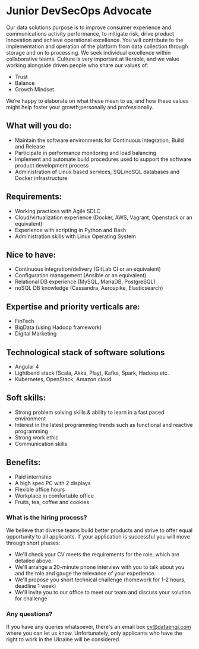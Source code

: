 # Junior DevSecOps Advocate
Our data solutions purpose is to improve consumer experience and communications activity performance, to mitigate risk, drive product innovation and achieve operational excellence. You will contribute to the implementation and operation of the platform from data collection through storage and on to processing.
We seek individual excellence within collaborative teams.
Culture is very important at Iterable, and we value working alongside driven people who share our values of:

- Trust
- Balance
- Growth Mindset

We’re happy to elaborate on what these mean to us, and how these values might help foster your growth;personally and professionally.
## What will you do:
- Maintain the software environments for Continuous Integration, Build and Release
- Participate in performance monitoring and load balancing
- Implement and automate build procedures used to support the software product development process
- Administration of Linux based services, SQL/noSQL databases and Docker infrastructure


## Requirements:
- Working practices with Agile SDLC
- Cloud/virtualization experience (Docker, AWS, Vagrant, Openstack or an equivalent)
- Experience with scripting in Python and Bash
- Administration skills with Linux Operating System

## Nice to have:
- Continuous integration/delivery (GitLab CI or an equivalent)
- Configuration management (Ansible or an equivalent)
- Relational DB experience (MySQL, MariaDB, PostgreSQL)
- noSQL DB knowledge (Cassandra, Aerospike, Elasticsearch)


## Expertise and priority verticals are:
- FinTech
- BigData (using Hadoop framework)
- Digital Marketing

## Technological stack of software solutions
- Angular 4
- Lightbend stack (Scalа, Akka, Play), Kafka, Spark, Hadoop etc.
- Kubernetes, OpenStack, Amazon cloud


## Soft skills:

- Strong problem solving skills & ability to learn in a fast paced environment
- Interest in the latest programming trends such as functional and reactive programming
- Strong work ethic
- Communication skills

## Benefits:
- Paid internship
- A high spec PC with 2 displays
- Flexible office hours
- Workplace in comfortable office
- Fruits, tea, coffee and cookies


### What is the hiring process?
We believe that diverse teams build better products and strive to offer equal opportunity to all applicants. If your application is successful you will move through short phases:

- We'll check your CV meets the requirements for the role, which are detailed above.
- We'll arrange a 20-minute phone interview with you to talk about you and the role and gauge the relevance of your experience.
- We'll propose you short technical challenge (homework for 1-2 hours, deadline 1 week)
- We'll invite you to our office to meet our team and discuss your solution for challenge

### Any questions?
If you have any queries whatsoever, there's an email box cv@dataengi.com where you can let us know.
Unfortunately, only applicants who have the right to work in the Ukraine will be considered.




